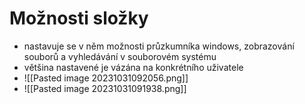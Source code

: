 # Možnosti složky
- nastavuje se v něm možnosti průzkumníka windows, zobrazování souborů a vyhledávání v souborovém systému
- většina nastavené je vázána na konkrétního uživatele
- ![[Pasted image 20231031092056.png]]
- ![[Pasted image 20231031091938.png]]